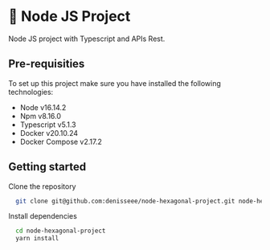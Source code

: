 # 🚀 Node JS Project

Node JS project with Typescript and APIs Rest.

## Pre-requisities

To set up this project make sure you have installed the following technologies:

- Node            v16.14.2
- Npm             v8.16.0
- Typescript      v5.1.3
- Docker          v20.10.24
- Docker Compose  v2.17.2

## Getting started

Clone the repository

```bash
  git clone git@github.com:denisseee/node-hexagonal-project.git node-hexagonal-project
```

Install dependencies

```bash
  cd node-hexagonal-project
  yarn install
```

